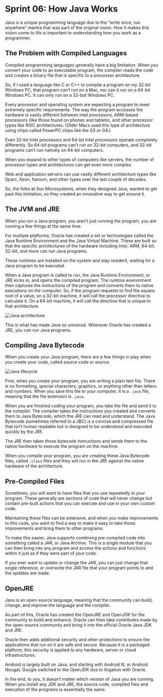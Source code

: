 # Sprint 06: How Java Works

Java is a unique programming language due to the “write once, run anywhere” mantra that was part of the original vision. How it makes this vision come to life is important to understanding how you work as a programmer.

## The Problem with Compiled Languages

Compiled programming languages generally have a big limitation. When you convert your code to an executable program, the compiler reads the code and creates a binary file that is specific to a processor architecture.

So, if I used a language like C or C++ to compile a program on my 32-bit Windows PC, that program can’t run on a Mac, nor can it run on a 64-bit Windows PC. It can only run on a 32-but Windows PC.

Every processor and operating system are expecting a program to meet extremely specific requirements. The way the program accesses the hardware is vastly different between Intel processors, ARM-based processors (like those found on phones and tablets), and other processor types like RISC architectures. (Older Macs used this type of architecture using chips called PowerPC chips like the G5 or G4.)

Even 32-bit Intel processors and 64-bit Intel processors operate completely differently. So 64-bit programs can’t run on 32-bit computers, and 32-bit programs can’t run natively on 64-bit computers.

When you expand to other types of computers like servers, the number of processor types and architectures can get even more complex.

Web and application servers can use vastly different architecture types like Sparc, Xeon, Itanium, and other types over the last couple of decades.

So, the folks at Sun Microsystems, when they designed Java, wanted to get past this limitation, so they created an innovative way to get around it.

## The JVM and JRE

When you run a Java program, you aren’t just running the program, you are running a few things at the same time.

For multiple platforms, Oracle has created a set or technologies called the Java Runtime Environment and the Java Virtual Machine. These are built so that the specific architectures of the hardware including Intel, ARM, 64-bit, 32-bit, and more can run Java programs.

These runtimes are installed on the system and stay resident, waiting for a Java program to be executed.

When a Java program is called to run, the Java Runtime Environment, or JRE kicks in, and opens the compiled program. The runtime environment then captures the instructions of the program and converts them to native executions on the computer. So, if the program requests to find the square root of a value, on a 32-bit machine, it will call the processor directive to calculate it. On a 64-bit machine, it will call the directive that is unique to that architecture.  

![Java architecture](https://github.com/sfdesigner/FTWinnie/blob/master/diagrams/javaArch.PNG)

This is what has made Java so universal. Wherever Oracle has created a JRE, you can run Java programs.

## Compiling Java Bytecode

When you create your Java program, there are a few things in play when you create your code, called source code or source.

![Java lifecycle](https://github.com/sfdesigner/FTWinnie/blob/master/diagrams/javaLifecycle.PNG)

First, when you create your program, you are writing a plain text file. There is no formatting, special characters, graphics, or anything other than letters and numbers. When you save this file to your computer, it is a `.java` file, meaning that the file extension is `.java`.

When you are finished coding your program, you take the file and send it to the compiler. The compiler takes the instructions you created and converts them to Java Bytecode, which the JRE can read and understand. The Java Bytecode (sometimes referred to a JBC) is a concise and compressed file that isn’t human readable but is designed to be understood and executed quickly by the JRE.

The JRE then takes those bytecode instructions and sends them to the native hardware to execute the program on the machine.

When you compile your program, you are creating these Java Bytecode files, called `.class` files and they will run in the JRE against the native hardware of the architecture.

## Pre-Compiled Files

Sometimes, you will want to have files that you use repeatedly in your program. These generally are sections of code that will never change but contain pre-built actions that you can execute and use in your own custom code.

Maintaining these files can be extensive, and when you make improvements to this code, you want to find a way to make it easy to take those improvements and bring them to other programs.

To make this easier, Java supports combining pre-compiled code into something called a JAR, or Java Archive. This is a single module that you can then bring into any program and access the actions and functions within it just as if they were part of your code.

If you ever want to update or change the JAR, you can just change that single reference, or overwrite the JAR file that your program points to and the updates are made.

## OpenJRE

Java is an open-source language, meaning that the community can build, change, and improve the language and the compiler.

As part of this, Oracle has created the OpenJRE and OpenJDK for the community to build and enhance. Oracle can then take contributes made by the open-source community and bring it into the official Oracle Java JDK and JRE. 

Oracle then adds additional security and other protections to ensure the applications that run on it are safe and secure. Because it is a packaged platform, this security is applied to any hardware, server or cloud infrastructures.

Android is largely built on Java, and starting with Android N, or Android Nougat, Google switched to the OpenJDK due to litigation with Oracle.

In the end, to you, it doesn’t matter which version of Java you are running. When you install any JDK and JRE, the source code, compiled files and execution of the programs is essentially the same.